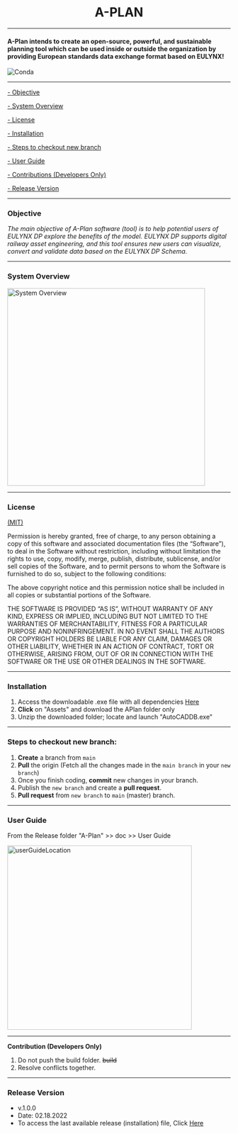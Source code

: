 <h1 align="center">A-PLAN</h1>

---

#### A-Plan intends to create an open-source, powerful, and sustainable planning tool which can be used inside or outside the organization by providing European standards data exchange format based on EULYNX!

![Conda](https://img.shields.io/conda/pn/conda-forge/python?color=green)


---

[- Objective](#objective)

[- System Overview](#system-overview)

[- License](#license)

[- Installation](#installation)

[- Steps to checkout new branch](#steps-to-checkout-new-branch)

[- User Guide](#user-guide)

[- Contributions (Developers Only)](#contribution-(developers-only))

[- Release Version](#release-version)


---

### Objective
_The main objective of A-Plan software (tool) is to help potential users of EULYNX DP explore the benefits of the model. EULYNX DP supports digital railway asset engineering, and this tool ensures new users can visualize, convert and validate data based on the EULYNX DP Schema._


---

### System Overview


<img width="446" alt="System Overview" src="https://user-images.githubusercontent.com/56730691/154312067-49e3c427-e649-43c1-a446-3880fc6c6331.PNG">

---

### License 

[(MIT)](https://mit-license.org/)

Permission is hereby granted, free of charge, to any person obtaining a copy of this software and associated documentation files (the “Software”), to deal in the Software without restriction, including without limitation the rights to use, copy, modify, merge, publish, distribute, sublicense, and/or sell copies of the Software, and to permit persons to whom the Software is furnished to do so, subject to the following conditions:

The above copyright notice and this permission notice shall be included in all copies or substantial portions of the Software.

THE SOFTWARE IS PROVIDED “AS IS”, WITHOUT WARRANTY OF ANY KIND, EXPRESS OR IMPLIED, INCLUDING BUT NOT LIMITED TO THE WARRANTIES 
OF MERCHANTABILITY, FITNESS FOR A PARTICULAR PURPOSE AND NONINFRINGEMENT. IN NO EVENT SHALL THE AUTHORS OR COPYRIGHT HOLDERS BE 
LIABLE FOR ANY CLAIM, DAMAGES OR OTHER LIABILITY, WHETHER IN AN ACTION OF CONTRACT, TORT OR OTHERWISE, ARISING FROM, OUT OF OR 
IN CONNECTION WITH THE SOFTWARE OR THE USE OR OTHER DEALINGS IN THE SOFTWARE.

---

### Installation

1. Access the downloadable .exe file with all dependencies [Here](https://github.com/DB-Netz-AutomatedPlanning/AutoPlan-QT/releases)
2. **Click** on "Assets" and download the APlan folder only
3. Unzip the downloaded folder; locate and launch "AutoCADDB.exe" 

---


### Steps to checkout new branch:

1. **Create** a branch from `main`
2. **Pull** the origin (Fetch all the changes made in the `main branch` in your `new branch`)
3. Once you finish coding, **commit** new changes in your branch.
4. Publish the `new branch` and create a **pull request**.
5. **Pull request** from `new branch` to `main` (master) branch.

---

### User Guide
From the Release folder "A-Plan" >> doc >> User Guide

<img width="416" alt="userGuideLocation" src="https://user-images.githubusercontent.com/56730691/154340143-861c6e7f-e9f0-4d8b-81d1-3ebcfac3bad9.PNG">


---

**Contribution (Developers Only)**
1. Do not push the build folder. ~~build~~
2. Resolve conflicts together.

---

### Release Version

* v.1.0.0
* Date: 02.18.2022
* To access the last available release (installation) file, Click [Here](https://github.com/DB-Netz-AutomatedPlanning/AutoPlan-QT/releases)
